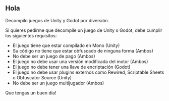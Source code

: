 ## Hola
Decompilo juegos de Unity y Godot por diversión.

Si quieres pedirme que decompile un juego de Unity o Godot, debe cumplir los siguientes requisitos:
- El juego tiene que estar compilado en Mono (Unity)
- Su código no tiene que estar obfuscado de ninguna forma (Ambos)
- No debe ser un juego de pago (Ambos)
- El juego no debe usar una versión modificada del motor (Ambos)
- El juego no debe tener una llave de encriptación (Godot)
- El juego no debe usar plugins externos como Rewired, Scriptable Sheets o Obfuscator Source (Unity)
- No debe ser un juego multijugador (Ambos)
  
Que tengas un buen día!
